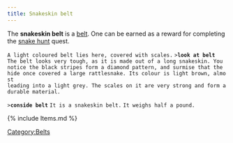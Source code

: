 ```yaml
---
title: Snakeskin belt
---
```


The **snakeskin belt** is a [belt](belt "wikilink"). One can be earned
as a reward for completing the [snake hunt](Quest#Snake_Hunt "wikilink")
quest.

`A light coloured belt lies here, covered with scales.`
`>`**`look at belt`**
`The belt looks very tough, as it is made out of a long snakeskin. You`
`notice the black stripes form a diamond pattern, and surmise that the `
`hide once covered a large rattlesnake. Its colour is light brown, almost`
`leading into a light grey. The scales on it are very strong and form a`
`durable material.`

`>`**`conside belt`**
`It is a snakeskin belt.`
`It weighs half a pound.`

{% include Items.md %}

[Category:Belts](Category:Belts "wikilink")